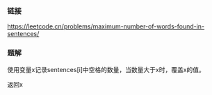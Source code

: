 ### 链接
https://leetcode.cn/problems/maximum-number-of-words-found-in-sentences/

### 题解
使用变量x记录sentences[i]中空格的数量，当数量大于x时，覆盖x的值。

返回x
